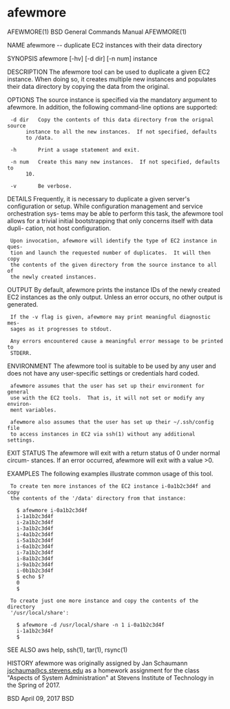 # afewmore
AFEWMORE(1)		  BSD General Commands Manual		   AFEWMORE(1)

NAME
     afewmore -- duplicate EC2 instances with their data directory

SYNOPSIS
     afewmore [-hv] [-d dir] [-n num] instance

DESCRIPTION
     The afewmore tool can be used to duplicate a given EC2 instance.  When
     doing so, it creates multiple new instances and populates their data
     directory by copying the data from the original.

OPTIONS
     The source instance is specified via the mandatory argument to afewmore.
     In addition, the following command-line options are supported:

     -d dir   Copy the contents of this data directory from the orignal source
	      instance to all the new instances.  If not specified, defaults
	      to /data.

     -h       Print a usage statement and exit.

     -n num   Create this many new instances.  If not specified, defaults to
	      10.

     -v       Be verbose.

DETAILS
     Frequently, it is necessary to duplicate a given server's configuration
     or setup.	While configuration management and service orchestration sys-
     tems may be able to perform this task, the afewmore tool allows for a
     trivial initial bootstrapping that only concerns itself with data dupli-
     cation, not host configuration.

     Upon invocation, afewmore will identify the type of EC2 instance in ques-
     tion and launch the requested number of duplicates.  It will then copy
     the contents of the given directory from the source instance to all of
     the newly created instances.

OUTPUT
     By default, afewmore prints the instance IDs of the newly created EC2
     instances as the only output.  Unless an error occurs, no other output is
     generated.

     If the -v flag is given, afewmore may print meaningful diagnostic mes-
     sages as it progresses to stdout.

     Any errors encountered cause a meaningful error message to be printed to
     STDERR.

ENVIRONMENT
     The afewmore tool is suitable to be used by any user and does not have
     any user-specific settings or credentials hard coded.

     afewmore assumes that the user has set up their environment for general
     use with the EC2 tools.  That is, it will not set or modify any environ-
     ment variables.

     afewmore also assumes that the user has set up their ~/.ssh/config file
     to access instances in EC2 via ssh(1) without any additional settings.

EXIT STATUS
     The afewmore will exit with a return status of 0 under normal circum-
     stances.  If an error occurred, afewmore will exit with a value >0.

EXAMPLES
     The following examples illustrate common usage of this tool.

     To create ten more instances of the EC2 instance i-0a1b2c3d4f and copy
     the contents of the '/data' directory from that instance:

	   $ afewmore i-0a1b2c3d4f
	   i-1a1b2c3d4f
	   i-2a1b2c3d4f
	   i-3a1b2c3d4f
	   i-4a1b2c3d4f
	   i-5a1b2c3d4f
	   i-6a1b2c3d4f
	   i-7a1b2c3d4f
	   i-8a1b2c3d4f
	   i-9a1b2c3d4f
	   i-0b1b2c3d4f
	   $ echo $?
	   0
	   $

     To create just one more instance and copy the contents of the directory
     '/usr/local/share':

	   $ afewmore -d /usr/local/share -n 1 i-0a1b2c3d4f
	   i-1a1b2c3d4f
	   $

SEE ALSO
     aws help, ssh(1), tar(1), rsync(1)

HISTORY
     afewmore was originally assigned by Jan Schaumann
     <jschauma@cs.stevens.edu> as a homework assignment for the class "Aspects
     of System Administration" at Stevens Institute of Technology in the
     Spring of 2017.

BSD				April 09, 2017				   BSD
